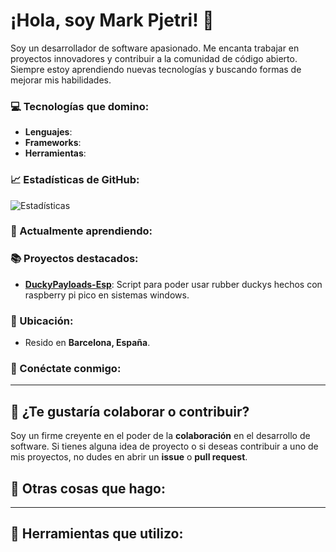# ¡Hola, soy Mark Pjetri! 👋

Soy un desarrollador de software apasionado. Me encanta trabajar en proyectos innovadores y contribuir a la comunidad de código abierto. Siempre estoy aprendiendo nuevas tecnologías y buscando formas de mejorar mis habilidades.

### 💻 Tecnologías que domino:
- **Lenguajes**:
- **Frameworks**:
- **Herramientas**:

### 📈 Estadísticas de GitHub:
![Estadísticas](https://github-readme-stats.vercel.app/api?username=sachamark&show_icons=true&count_private=true&hide=prs)

### 🌱 Actualmente aprendiendo:

### 📚 Proyectos destacados:
- **[DuckyPayloads-Esp](https://github.com/sachamark/DuckyPayloads-Esp)**: Script para poder usar rubber duckys hechos con raspberry pi pico en sistemas windows.

### 📍 Ubicación: 
- Resido en **Barcelona, España**.

### 🔗 Conéctate conmigo:

---

## 💬 ¿Te gustaría colaborar o contribuir?
Soy un firme creyente en el poder de la **colaboración** en el desarrollo de software. Si tienes alguna idea de proyecto o si deseas contribuir a uno de mis proyectos, no dudes en abrir un **issue** o **pull request**.

## 🌟 Otras cosas que hago:

---

## 🔧 Herramientas que utilizo:
